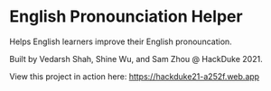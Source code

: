 # English Pronounciation Helper

Helps English learners improve their English pronouncation.

Built by Vedarsh Shah, Shine Wu, and Sam Zhou @ HackDuke 2021.

View this project in action here: https://hackduke21-a252f.web.app